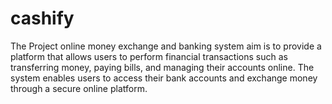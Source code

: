 # cashify
The Project online money exchange and banking system aim is to provide a platform that allows  users to perform financial transactions such as transferring money, paying bills, and managing  their accounts online. The system enables users to access their bank accounts and exchange money  through a secure online platform.
